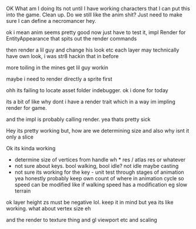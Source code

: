 OK What am I doing
Its not until I have working characters that I can put this into the game.
Clean up. Do we still like the anim shit? Just need to make sure I can define a necromancer hey.


ok i mean anim seems pretty good now just have to test it, impl Render for EntityAppearance that spits out the render commands

then render a lil guy and change his look etc
each layer may technically have own look, i was str8 hackin that in before

more toiling in the mines
get lil guy workin

maybe i need to render directly a sprite first

ohh its failing to locate asset folder indebugger. ok i done for today

its a bit of like why dont i have a render trait
which in a way im impling render for game.

and the impl is probably calling render. yea thats pretty sick


Hey its pretty working
but, how are we determining size and also why isnt it only a slice



Ok its kinda working
 - determine size of vertices from handle wh * res / atlas res or whatever
 - not sure about keys. bool walking, bool idle? not idle maybe casting
 - not sure its working for the key - unit test through stages of animation yea
 honestly probably keep own count of where in animation cycle so speed can be modified like if walking speed has a modification eg slow terrain


 ok layer height zs must be negative lol. keep it in mind
 but yea its like working. what about vertex size eh

 and the render to texture thing
 and gl viewport etc
 and scaling